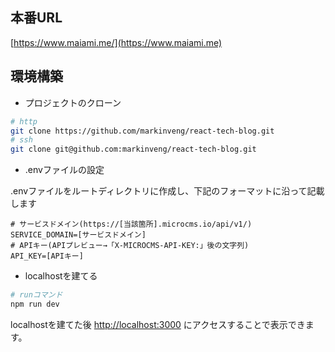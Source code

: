 ## 本番URL
[https://www.maiami.me/](https://www.maiami.me)

## 環境構築

- プロジェクトのクローン
```bash
# http
git clone https://github.com/markinveng/react-tech-blog.git
# ssh
git clone git@github.com:markinveng/react-tech-blog.git
```

- .envファイルの設定

.envファイルをルートディレクトリに作成し、下記のフォーマットに沿って記載します
```env
# サービスドメイン(https://[当該箇所].microcms.io/api/v1/)
SERVICE_DOMAIN=[サービスドメイン]
# APIキー(APIプレビュー→「X-MICROCMS-API-KEY:」後の文字列)
API_KEY=[APIキー]
```

- localhostを建てる
```bash
# runコマンド
npm run dev
```

localhostを建てた後 [http://localhost:3000](http://localhost:3000) にアクセスすることで表示できます。